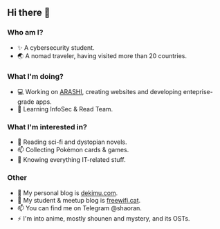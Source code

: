 ## Hi there 👋
### Who am I?
- ✨ A cybersecurity student.
- 🌏 A nomad traveler, having visited more than 20 countries.

### What I'm doing?
- 💻 Working on [ARASHI](https://arashi.io), creating websites and developing enteprise-grade apps.
- 🌱 Learning InfoSec & Read Team.

### What I'm interested in?
- 📖 Reading sci-fi and dystopian novels.
- 📫 Collecting Pokémon cards & games.
- 🔭 Knowing everything IT-related stuff.

### Other
- 📝 My personal blog is [dekimu.com](https://dekimu.com).
- 📖 My student & meetup blog is [freewifi.cat](https://freewifi.cat).
- 📫 You can find me on Telegram @shaoran.
- ⚡ I'm into anime, mostly shounen and mystery, and its OSTs.

